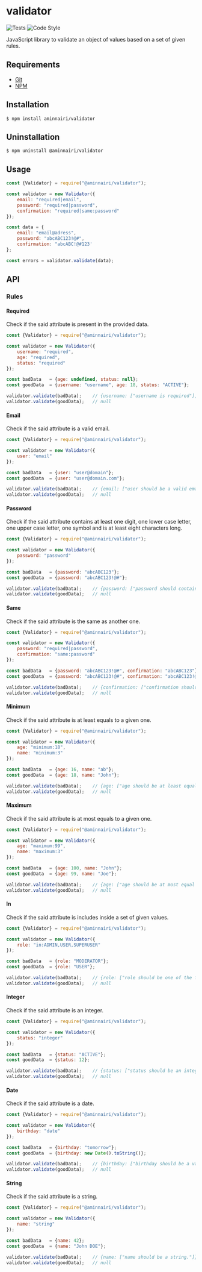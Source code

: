 # validator

![Tests](https://github.com/aminnairi/validator/workflows/Tests/badge.svg?branch=latest) ![Code Style](https://github.com/aminnairi/validator/workflows/Code%20Style/badge.svg?branch=latest)

JavaScript library to validate an object of values based on a set of given rules.

## Requirements

- [Git](https://git-scm.com/)
- [NPM](https://www.npmjs.com/)

## Installation

```console
$ npm install aminnairi/validator
```

## Uninstallation

```console
$ npm uninstall @aminnairi/validator
```

## Usage

```javascript
const {Validator} = require("@aminnairi/validator");

const validator = new Validator({
    email: "required|email",
    password: "required|password",
    confirmation: "required|same:password"
});

const data = {
    email: "email@adress",
    password: "abcABC123!@#",
    confirmation: "abcABC!@#123'
};

const errors = validator.validate(data);
```

## API

### Rules

#### Required

Check if the said attribute is present in the provided data.

```javascript
const {Validator} = require("@aminnairi/validator");

const validator = new Validator({
    username: "required",
    age: "required",
    status: "required"
});

const badData   = {age: undefined, status: null};
const goodData  = {username: "username", age: 18, status: "ACTIVE"};

validator.validate(badData);    // {username: ["username is required"], age: ["age is required."], status: ["status is required"]}
validator.validate(goodData);   // null
```

#### Email

Check if the said attribute is a valid email.

```javascript
const {Validator} = require("@aminnairi/validator");

const validator = new Validator({
    user: "email"
});

const badData   = {user: "user@domain"};
const goodData  = {user: "user@domain.com"};

validator.validate(badData);    // {email: ["user should be a valid email."]}
validator.validate(goodData);   // null
```

#### Password

Check if the said attribute contains at least one digit, one lower case letter, one upper case letter, one symbol and is at least eight characters long.

```javascript
const {Validator} = require("@aminnairi/validator");

const validator = new Validator({
    password: "password"
});

const badData   = {password: "abcABC123"};
const goodData  = {password: "abcABC123!@#"};

validator.validate(badData);    // {password: ["password should contain at least digits, lower & upper letters, symbols and at least 8 characters."]}
validator.validate(goodData);   // null
```

#### Same

Check if the said attribute is the same as another one.

```javascript
const {Validator} = require("@aminnairi/validator");

const validator = new Validator({
    password: "required|password",
    confirmation: "same:password"
});

const badData   = {password: "abcABC123!@#", confirmation: "abcABC123"};
const goodData  = {password: "abcABC123!@#", confirmation: "abcABC123!@#"};

validator.validate(badData);    // {confirmation: ["confirmation should be the same as password."]}
validator.validate(goodData);   // null
```

#### Minimum

Check if the said attribute is at least equals to a given one.

```javascript
const {Validator} = require("@aminnairi/validator");

const validator = new Validator({
    age: "minimum:18",
    name: "minimum:3"
});

const badData   = {age: 16, name: "ab"};
const goodData  = {age: 18, name: "John"};

validator.validate(badData);    // {age: ["age should be at least equal to 18."], name: ["name should have at least 3 characters."]}
validator.validate(goodData);   // null
```

#### Maximum

Check if the said attribute is at most equals to a given one.

```javascript
const {Validator} = require("@aminnairi/validator");

const validator = new Validator({
    age: "maximum:99",
    name: "maximum:3"
});

const badData   = {age: 100, name: "John"};
const goodData  = {age: 99, name: "Joe"};

validator.validate(badData);    // {age: ["age should be at most equal to 99."], name: ["name should have at most 3 characters."]}
validator.validate(goodData);   // null
```

#### In

Check if the said attribute is includes inside a set of given values.

```javascript
const {Validator} = require("@aminnairi/validator");

const validator = new Validator({
    role: "in:ADMIN,USER,SUPERUSER"
});

const badData   = {role: "MODERATOR"};
const goodData  = {role: "USER"};

validator.validate(badData);    // {role: ["role should be one of the following: ADMIN, USER, SUPERUSER."]}
validator.validate(goodData);   // null
```

#### Integer

Check if the said attribute is an integer.

```javascript
const {Validator} = require("@aminnairi/validator");

const validator = new Validator({
    status: "integer"
});

const badData   = {status: "ACTIVE"};
const goodData  = {status: 12};

validator.validate(badData);    // {status: ["status should be an integer."]}
validator.validate(goodData);   // null
```

#### Date

Check if the said attribute is a date.

```javascript
const {Validator} = require("@aminnairi/validator");

const validator = new Validator({
    birthday: "date"
});

const badData   = {birthday: "tomorrow"};
const goodData  = {birthday: new Date().toString()};

validator.validate(badData);    // {birthday: ["birthday should be a valid date."]}
validator.validate(goodData);   // null
```

#### String

Check if the said attribute is a string.

```javascript
const {Validator} = require("@aminnairi/validator");

const validator = new Validator({
    name: "string"
});

const badData   = {name: 42};
const goodData  = {name: "John DOE"};

validator.validate(badData);    // {name: ["name should be a string."]}
validator.validate(goodData);   // null
```
